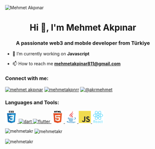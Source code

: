 ![Mehmet Akpınar](https://media.licdn.com/dms/image/C4E16AQG8nlHpdnceIQ/profile-displaybackgroundimage-shrink_350_1400/0/1614290130957?e=1708560000&v=beta&t=IGw4v257h8y_JPmNBHNbLczGIgz8CDva9qYBQr8P4KI)

<h1 align="center">Hi 👋, I'm Mehmet Akpınar</h1>
<h3 align="center">A passionate web3 and mobıle developer from Türkiye</h3>

- 🔭 I’m currently working on **Javascript**

- 📫 How to reach me **mehmetakpinar811@gmail.com**

<h3 align="left">Connect with me:</h3>
<p align="left">
<a href="https://www.linkedin.com/in/mehmet-akp%C4%B1nar-9ab406197/" target="blank"><img align="center" src="https://raw.githubusercontent.com/rahuldkjain/github-profile-readme-generator/master/src/images/icons/Social/linked-in-alt.svg" alt="mehmet akpınar" height="30" width="40" /></a>
<a href="https://instagram.com/mehmetakpnrr" target="blank"><img align="center" src="https://raw.githubusercontent.com/rahuldkjain/github-profile-readme-generator/master/src/images/icons/Social/instagram.svg" alt="mehmetakpnrr" height="30" width="40" /></a>
<a href="https://medium.com/@akrmehmet" target="blank"><img align="center" src="https://raw.githubusercontent.com/rahuldkjain/github-profile-readme-generator/master/src/images/icons/Social/medium.svg" alt="@akrmehmet" height="30" width="40" /></a>
</p>

<h3 align="left">Languages and Tools:</h3>
<p align="left"> <a href="https://www.w3schools.com/css/" target="_blank" rel="noreferrer"> <img src="https://raw.githubusercontent.com/devicons/devicon/master/icons/css3/css3-original-wordmark.svg" alt="css3" width="40" height="40"/> </a> <a href="https://dart.dev" target="_blank" rel="noreferrer"> <img src="https://www.vectorlogo.zone/logos/dartlang/dartlang-icon.svg" alt="dart" width="40" height="40"/> </a> <a href="https://flutter.dev" target="_blank" rel="noreferrer"> <img src="https://www.vectorlogo.zone/logos/flutterio/flutterio-icon.svg" alt="flutter" width="40" height="40"/> </a> <a href="https://www.w3.org/html/" target="_blank" rel="noreferrer"> <img src="https://raw.githubusercontent.com/devicons/devicon/master/icons/html5/html5-original-wordmark.svg" alt="html5" width="40" height="40"/> </a> <a href="https://www.java.com" target="_blank" rel="noreferrer"> <img src="https://raw.githubusercontent.com/devicons/devicon/master/icons/java/java-original.svg" alt="java" width="40" height="40"/> </a> <a href="https://developer.mozilla.org/en-US/docs/Web/JavaScript" target="_blank" rel="noreferrer"> <img src="https://raw.githubusercontent.com/devicons/devicon/master/icons/javascript/javascript-original.svg" alt="javascript" width="40" height="40"/> </a> <a href="https://reactjs.org/" target="_blank" rel="noreferrer"> <img src="https://raw.githubusercontent.com/devicons/devicon/master/icons/react/react-original-wordmark.svg" alt="react" width="40" height="40"/> </a> </p>

<p><img align="left" src="https://github-readme-stats.vercel.app/api/top-langs?username=mehmetakr&show_icons=true&locale=en&layout=compact" alt="mehmetakr" /></p>

<p>&nbsp;<img align="center" src="https://github-readme-stats.vercel.app/api?username=mehmetakr&show_icons=true&locale=en" alt="mehmetakr" /></p>

<p><img align="center" src="https://github-readme-streak-stats.herokuapp.com/?user=mehmetakr&" alt="mehmetakr" /></p>
 
